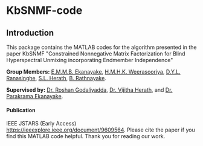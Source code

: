 # KbSNMF-code

## Introduction ##
This package contains the MATLAB codes for the algorithm presented in the paper KbSNMF
"Constrained Nonnegative Matrix Factorization for Blind Hyperspectral Unmixing incorporating Endmember Independence"

**Group Members:** [E.M.M.B. Ekanayake](https://scholar.google.com/citations?user=_mg-y68AAAAJ&hl=en), [H.M.H.K. Weerasooriya](https://scholar.google.com/citations?hl=en&user=Oo8KgJsAAAAJ), [D.Y.L. Ranasinghe](https://scholar.google.com/citations?user=sG77m5UAAAAJ&hl=en), [S.L. Herath](https://scholar.google.com/citations?user=bQVsoX0AAAAJ&hl=en), [B. Rathnayake](https://scholar.google.com/citations?user=j-cnn4UAAAAJ&hl=en).

**Supervised by:** [Dr. Roshan Godaliyadda](https://scholar.google.com/citations?user=6_XOJbsAAAAJ&hl=en), [Dr. Vijitha Herath](https://scholar.google.com/citations?user=f5h5ByUAAAAJ&hl=en), and [Dr. Parakrama Ekanayake](https://scholar.google.com/citations?user=uJvb7zwAAAAJ&hl=en).

#### Publication ####
IEEE JSTARS (Early Access) https://ieeexplore.ieee.org/document/9609564.
Please cite the paper if you find this MATLAB code helpful. Thank you for reading our work.
